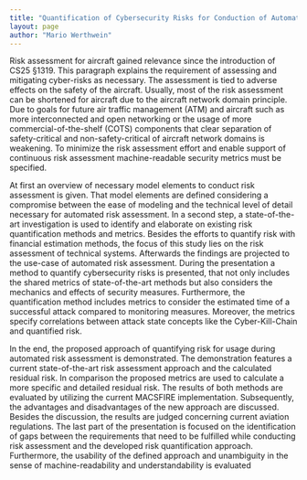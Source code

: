 ```yaml
---
title: "Quantification of Cybersecurity Risks for Conduction of Automated Security Risk Assessment"
layout: page
author: "Mario Werthwein"
---
```

Risk assessment for aircraft gained relevance since the introduction of CS25 §1319. This paragraph explains the requirement of assessing and mitigating cyber-risks as necessary. The assessment is tied to adverse effects on the safety of the aircraft. Usually, most of the risk assessment can be shortened for aircraft due to the aircraft network domain principle. Due to goals for future air traffic management (ATM) and aircraft such as more interconnected and open networking or the usage of more commercial-of-the-shelf (COTS) components that clear separation of safety-critical and non-safety-critical of aircraft network domains is weakening. To minimize the risk assessment effort and enable support of continuous risk assessment machine-readable security metrics must be specified.

At first an overview of necessary model elements to conduct risk assessment is given. That model elements are defined considering a compromise between the ease of modeling and the technical level of detail necessary for automated risk assessment. In a second step, a state-of-the-art investigation is used to identify and elaborate on existing risk quantification methods and metrics. Besides the efforts to quantify risk with financial estimation methods, the focus of this study lies on the risk assessment of technical systems. Afterwards the findings are projected to the use-case of automated risk assessment. During the presentation a method to quantify cybersecurity risks is presented, that not only includes the shared metrics of state-of-the-art methods but also considers the mechanics and effects of security measures. Furthermore, the quantification method includes metrics to consider the estimated time of a successful attack compared to monitoring measures. Moreover, the metrics specify correlations between attack state concepts like the Cyber-Kill-Chain and quantified risk.

In the end, the proposed approach of quantifying risk for usage during automated risk assessment is demonstrated. The demonstration features a current state-of-the-art risk assessment approach and the calculated residual risk. In comparison the proposed metrics are used to calculate a more specific and detailed residual risk. The results of both methods are evaluated by utilizing the current MACSFIRE implementation. Subsequently, the advantages and disadvantages of the new approach are discussed. Besides the discussion, the results are judged concerning current aviation regulations. The last part of the presentation is focused on the identification of gaps between the requirements that need to be fulfilled while conducting risk assessment and the developed risk quantification approach. Furthermore, the usability of the defined approach and unambiguity in the sense of machine-readability and understandability is evaluated
